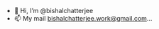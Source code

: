 - 👋 Hi, I’m @bishalchatterjee
- 📫 My mail bishalchatterjee.work@gmail.com...

<!---
bishalchatterjee/bishalchatterjee is a ✨ special ✨ repository because its `README.md` (this file) appears on your GitHub profile.
You can click the Preview link to take a look at your changes.
--->
